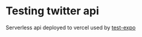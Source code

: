 ﻿# Testing twitter api
 
 Serverless api deployed to vercel used by [test-expo](https://github.com/ahmedosama7450/test-expo)
 
